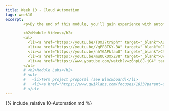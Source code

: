 ```yaml
---
title: Week 10 - Cloud Automation
tags: week10
excerpt: 
        <p>By the end of this module, you'll gain experience with automating cloud-based tasks, as well as understanding and using automation tools for managing and optimizing your applications.</p>

        <h2>Module Videos</h2>
        <ul>
          <li><a href="https://youtu.be/TOmJ7tr9phY" target="_blank">Automation Overview [11:32]</a></li>
          <li><a href="https://youtu.be/VgPF8TKY-BA" target="_blank">Cloud Build/Run Demo [14:20]</a></li>
          <li><a href="https://youtu.be/nhYGAPkfauU" target="_blank">Cloud Run Jobs Demo [35:22]</a></li>
          <li><a href="https://youtu.be/muOUkOXxZv8" target="_blank">Overview of Cloud Monitoring/Logging/Error Reporting [16:59]</a></li>
          <li><a href="https://www.youtube.com/watch?v=z6hpL8J-jG4" target="_blank">(Google Video) How to Find Cloud Logs and Manage Logging Costs [6:29]</a></li>
        </ul>
        # <h2>Module Labs</h2>
        # <ul>
        #   <li>Term project proposal (see Blackboard)</li>
        #   <li><a href="https://www.qwiklabs.com/focuses/1833?parent=catalog" target="_blank">QwikLabs - Monitoring and Logging for Cloud Functions [5 credits]</a></li>
        # </ul>
---  
```


{% include_relative 10-Automation.md %}
